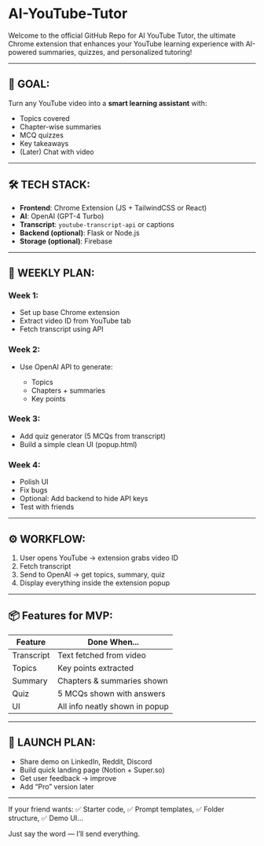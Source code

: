 # AI-YouTube-Tutor
Welcome to the official GitHub Repo for AI YouTube Tutor, the ultimate Chrome extension that enhances your YouTube learning experience with AI-powered summaries, quizzes, and personalized tutoring!

---

## 🎯 GOAL:

Turn any YouTube video into a **smart learning assistant** with:

* Topics covered
* Chapter-wise summaries
* MCQ quizzes
* Key takeaways
* (Later) Chat with video

---

## 🛠 TECH STACK:

* **Frontend**: Chrome Extension (JS + TailwindCSS or React)
* **AI**: OpenAI (GPT-4 Turbo)
* **Transcript**: `youtube-transcript-api` or captions
* **Backend (optional)**: Flask or Node.js
* **Storage (optional)**: Firebase

---

## 🔧 WEEKLY PLAN:

### **Week 1:**

* Set up base Chrome extension
* Extract video ID from YouTube tab
* Fetch transcript using API

### **Week 2:**

* Use OpenAI API to generate:

  * Topics
  * Chapters + summaries
  * Key points

### **Week 3:**

* Add quiz generator (5 MCQs from transcript)
* Build a simple clean UI (popup.html)

### **Week 4:**

* Polish UI
* Fix bugs
* Optional: Add backend to hide API keys
* Test with friends

---

## ⚙️ WORKFLOW:

1. User opens YouTube → extension grabs video ID
2. Fetch transcript
3. Send to OpenAI → get topics, summary, quiz
4. Display everything inside the extension popup

---

## 📦 Features for MVP:

| Feature    | Done When...                   |
| ---------- | ------------------------------ |
| Transcript | Text fetched from video        |
| Topics     | Key points extracted           |
| Summary    | Chapters & summaries shown     |
| Quiz       | 5 MCQs shown with answers      |
| UI         | All info neatly shown in popup |

---

## 🚀 LAUNCH PLAN:

* Share demo on LinkedIn, Reddit, Discord
* Build quick landing page (Notion + Super.so)
* Get user feedback → improve
* Add “Pro” version later

---

If your friend wants:
✅ Starter code,
✅ Prompt templates,
✅ Folder structure,
✅ Demo UI...

Just say the word — I’ll send everything.
